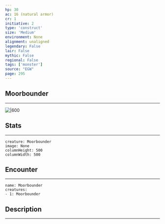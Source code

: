 ```yaml
---
hp: 30
ac: 16 (natural armor)
cr: 1
initiative: 2
type: 'construct'    
size: 'Medium'
environment: None
alignment: unaligned
legendary: False
lair: False
mythic: False
regional: False
tags: ['monster']
source: "EGW"
page: 295
---
```


## Moorbounder
---

![|600](D:/Program%20Files/5e.tools/img/bestiary/EGW/Moorbounder.jpg)

## Stats
---

```statblock
creature: Moorbounder
image: None
columnHeight: 500
columnWidth: 500
```

## Encounter
---

```encounter-table
name: Moorbounder
creatures:
- 1: Moorbounder
```

## Description
---




